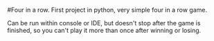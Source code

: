 #Four in a row.
First project in python, very simple four in a row game.

Can be run within console or IDE, but doesn't stop after the game is finished, so you can't play it more than once after winning or losing.
